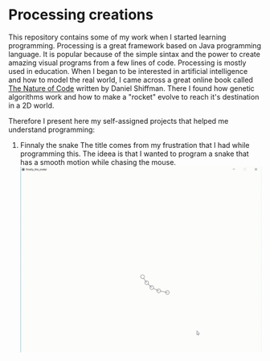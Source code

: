 # Processing creations
This repository contains some of my work when I started learning programming.
Processing is a great framework based on Java programming language. It is popular because of the simple sintax and the power to create amazing visual programs from a few lines of code.
Processing is mostly used in education.
When I began to be interested in artificial intelligence and how to model the real world, I came across a great online book called  [The Nature of Code](http://natureofcode.com/book/introduction/) written by Daniel Shiffman. There I found how genetic algorithms work and how to make a "rocket" evolve to reach it's destination in a 2D world.

Therefore I present here my self-assigned projects that helped me understand programming:

1. Finnaly the snake
The title comes from my frustration that I had while programming this.
The ideea is that I wanted to program a snake that has a smooth motion while chasing the mouse.
![Snake chasing mouse](media/ice_video_20170601-131104.gif)
